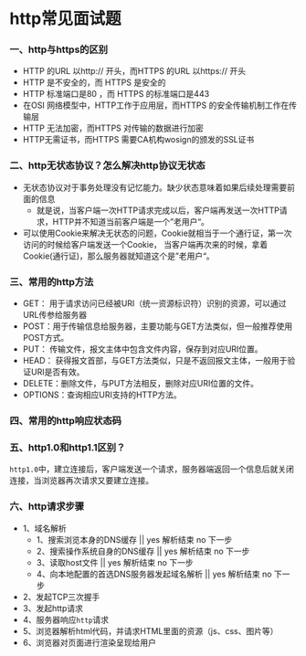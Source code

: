 # http常见面试题

### 一、http与https的区别

* HTTP 的URL 以http:// 开头，而HTTPS 的URL 以https:// 开头
* HTTP 是不安全的，而 HTTPS 是安全的
* HTTP 标准端口是80 ，而 HTTPS 的标准端口是443
* 在OSI 网络模型中，HTTP工作于应用层，而HTTPS 的安全传输机制工作在传输层
* HTTP 无法加密，而HTTPS 对传输的数据进行加密
* HTTP无需证书，而HTTPS 需要CA机构wosign的颁发的SSL证书

### 二、http无状态协议？怎么解决http协议无状态

* 无状态协议对于事务处理没有记忆能力。缺少状态意味着如果后续处理需要前面的信息
    * 就是说，当客户端一次HTTP请求完成以后，客户端再发送一次HTTP请求，HTTP并不知道当前客户端是一个”老用户“。
* 可以使用Cookie来解决无状态的问题，Cookie就相当于一个通行证，第一次访问的时候给客户端发送一个Cookie，
当客户端再次来的时候，拿着Cookie(通行证)，那么服务器就知道这个是”老用户“。

### 三、常用的http方法

* GET： 用于请求访问已经被URI（统一资源标识符）识别的资源，可以通过URL传参给服务器
* POST：用于传输信息给服务器，主要功能与GET方法类似，但一般推荐使用POST方式。
* PUT： 传输文件，报文主体中包含文件内容，保存到对应URI位置。
* HEAD： 获得报文首部，与GET方法类似，只是不返回报文主体，一般用于验证URI是否有效。
* DELETE：删除文件，与PUT方法相反，删除对应URI位置的文件。
* OPTIONS：查询相应URI支持的HTTP方法。

### 四、常用的http响应状态码

### 五、http1.0和http1.1区别？

`http1.0`中，建立连接后，客户端发送一个请求，服务器端返回一个信息后就关闭连接，当浏览器再次请求又要建立连接。

### 六、http请求步骤

* 1、域名解析
    * 1、搜索浏览本身的DNS缓存  || yes 解析结束  no  下一步
    * 2、搜索操作系统自身的DNS缓存  || yes 解析结束  no  下一步
    * 3、读取host文件  || yes 解析结束  no  下一步
    * 4、向本地配置的首选DNS服务器发起域名解析  || yes 解析结束  no  下一步
* 2、发起TCP三次握手
* 3、发起http请求
* 4、服务器响应`http`请求
* 5、浏览器解析html代码，并请求HTML里面的资源（js、css、图片等）
* 6、浏览器对页面进行渲染呈现给用户



